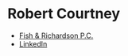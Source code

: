 # Robert Courtney
- [Fish & Richardson P.C.](https://www.fr.com/team/rob-courtney/)
- [LinkedIn](https://www.linkedin.com/in/robcourtney/)
